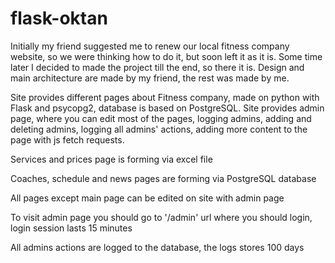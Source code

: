 # flask-oktan
Initially my friend suggested me to renew our local fitness company website, so we were thinking how to do it, but soon left it as it is. Some time later I decided to made the project till the end, so there it is. Design and main architecture are made by my friend, the rest was made by me.

Site provides different pages about Fitness company, made on python with Flask and psycopg2, database is based on PostgreSQL. Site provides admin page, where you can edit most of the pages, logging admins, adding and deleting admins, logging all admins' actions, adding more content to the page with js fetch requests.

Services and prices page is forming via excel file

Coaches, schedule and news pages are forming via PostgreSQL database

All pages except main page can be edited on site with admin page

To visit admin page you should go to '/admin' url where you should login, login session lasts 15 minutes

All admins actions are logged to the database, the logs stores 100 days
